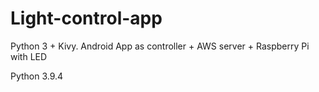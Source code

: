 # Light-control-app
Python 3 + Kivy. Android App as controller + AWS server + Raspberry Pi with LED 

Python 3.9.4 
